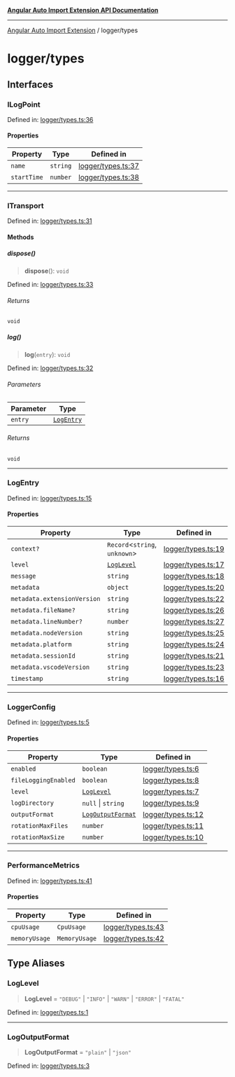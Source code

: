 [**Angular Auto Import Extension API Documentation**](../README.md)

***

[Angular Auto Import Extension](../README.md) / logger/types

# logger/types

## Interfaces

### ILogPoint

Defined in: [logger/types.ts:36](https://github.com/ngx-rock/vscode-angular-auto-import/blob/main/src/logger/types.ts#L36)

#### Properties

| Property | Type | Defined in |
| ------ | ------ | ------ |
| <a id="name"></a> `name` | `string` | [logger/types.ts:37](https://github.com/ngx-rock/vscode-angular-auto-import/blob/main/src/logger/types.ts#L37) |
| <a id="starttime"></a> `startTime` | `number` | [logger/types.ts:38](https://github.com/ngx-rock/vscode-angular-auto-import/blob/main/src/logger/types.ts#L38) |

***

### ITransport

Defined in: [logger/types.ts:31](https://github.com/ngx-rock/vscode-angular-auto-import/blob/main/src/logger/types.ts#L31)

#### Methods

##### dispose()

> **dispose**(): `void`

Defined in: [logger/types.ts:33](https://github.com/ngx-rock/vscode-angular-auto-import/blob/main/src/logger/types.ts#L33)

###### Returns

`void`

##### log()

> **log**(`entry`): `void`

Defined in: [logger/types.ts:32](https://github.com/ngx-rock/vscode-angular-auto-import/blob/main/src/logger/types.ts#L32)

###### Parameters

| Parameter | Type |
| ------ | ------ |
| `entry` | [`LogEntry`](#logentry) |

###### Returns

`void`

***

### LogEntry

Defined in: [logger/types.ts:15](https://github.com/ngx-rock/vscode-angular-auto-import/blob/main/src/logger/types.ts#L15)

#### Properties

| Property | Type | Defined in |
| ------ | ------ | ------ |
| <a id="context"></a> `context?` | `Record`\<`string`, `unknown`\> | [logger/types.ts:19](https://github.com/ngx-rock/vscode-angular-auto-import/blob/main/src/logger/types.ts#L19) |
| <a id="level"></a> `level` | [`LogLevel`](#loglevel) | [logger/types.ts:17](https://github.com/ngx-rock/vscode-angular-auto-import/blob/main/src/logger/types.ts#L17) |
| <a id="message"></a> `message` | `string` | [logger/types.ts:18](https://github.com/ngx-rock/vscode-angular-auto-import/blob/main/src/logger/types.ts#L18) |
| <a id="metadata"></a> `metadata` | `object` | [logger/types.ts:20](https://github.com/ngx-rock/vscode-angular-auto-import/blob/main/src/logger/types.ts#L20) |
| `metadata.extensionVersion` | `string` | [logger/types.ts:22](https://github.com/ngx-rock/vscode-angular-auto-import/blob/main/src/logger/types.ts#L22) |
| `metadata.fileName?` | `string` | [logger/types.ts:26](https://github.com/ngx-rock/vscode-angular-auto-import/blob/main/src/logger/types.ts#L26) |
| `metadata.lineNumber?` | `number` | [logger/types.ts:27](https://github.com/ngx-rock/vscode-angular-auto-import/blob/main/src/logger/types.ts#L27) |
| `metadata.nodeVersion` | `string` | [logger/types.ts:25](https://github.com/ngx-rock/vscode-angular-auto-import/blob/main/src/logger/types.ts#L25) |
| `metadata.platform` | `string` | [logger/types.ts:24](https://github.com/ngx-rock/vscode-angular-auto-import/blob/main/src/logger/types.ts#L24) |
| `metadata.sessionId` | `string` | [logger/types.ts:21](https://github.com/ngx-rock/vscode-angular-auto-import/blob/main/src/logger/types.ts#L21) |
| `metadata.vscodeVersion` | `string` | [logger/types.ts:23](https://github.com/ngx-rock/vscode-angular-auto-import/blob/main/src/logger/types.ts#L23) |
| <a id="timestamp"></a> `timestamp` | `string` | [logger/types.ts:16](https://github.com/ngx-rock/vscode-angular-auto-import/blob/main/src/logger/types.ts#L16) |

***

### LoggerConfig

Defined in: [logger/types.ts:5](https://github.com/ngx-rock/vscode-angular-auto-import/blob/main/src/logger/types.ts#L5)

#### Properties

| Property | Type | Defined in |
| ------ | ------ | ------ |
| <a id="enabled"></a> `enabled` | `boolean` | [logger/types.ts:6](https://github.com/ngx-rock/vscode-angular-auto-import/blob/main/src/logger/types.ts#L6) |
| <a id="fileloggingenabled"></a> `fileLoggingEnabled` | `boolean` | [logger/types.ts:8](https://github.com/ngx-rock/vscode-angular-auto-import/blob/main/src/logger/types.ts#L8) |
| <a id="level-1"></a> `level` | [`LogLevel`](#loglevel) | [logger/types.ts:7](https://github.com/ngx-rock/vscode-angular-auto-import/blob/main/src/logger/types.ts#L7) |
| <a id="logdirectory"></a> `logDirectory` | `null` \| `string` | [logger/types.ts:9](https://github.com/ngx-rock/vscode-angular-auto-import/blob/main/src/logger/types.ts#L9) |
| <a id="outputformat"></a> `outputFormat` | [`LogOutputFormat`](#logoutputformat) | [logger/types.ts:12](https://github.com/ngx-rock/vscode-angular-auto-import/blob/main/src/logger/types.ts#L12) |
| <a id="rotationmaxfiles"></a> `rotationMaxFiles` | `number` | [logger/types.ts:11](https://github.com/ngx-rock/vscode-angular-auto-import/blob/main/src/logger/types.ts#L11) |
| <a id="rotationmaxsize"></a> `rotationMaxSize` | `number` | [logger/types.ts:10](https://github.com/ngx-rock/vscode-angular-auto-import/blob/main/src/logger/types.ts#L10) |

***

### PerformanceMetrics

Defined in: [logger/types.ts:41](https://github.com/ngx-rock/vscode-angular-auto-import/blob/main/src/logger/types.ts#L41)

#### Properties

| Property | Type | Defined in |
| ------ | ------ | ------ |
| <a id="cpuusage"></a> `cpuUsage` | `CpuUsage` | [logger/types.ts:43](https://github.com/ngx-rock/vscode-angular-auto-import/blob/main/src/logger/types.ts#L43) |
| <a id="memoryusage"></a> `memoryUsage` | `MemoryUsage` | [logger/types.ts:42](https://github.com/ngx-rock/vscode-angular-auto-import/blob/main/src/logger/types.ts#L42) |

## Type Aliases

### LogLevel

> **LogLevel** = `"DEBUG"` \| `"INFO"` \| `"WARN"` \| `"ERROR"` \| `"FATAL"`

Defined in: [logger/types.ts:1](https://github.com/ngx-rock/vscode-angular-auto-import/blob/main/src/logger/types.ts#L1)

***

### LogOutputFormat

> **LogOutputFormat** = `"plain"` \| `"json"`

Defined in: [logger/types.ts:3](https://github.com/ngx-rock/vscode-angular-auto-import/blob/main/src/logger/types.ts#L3)
